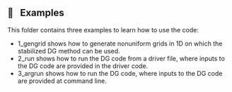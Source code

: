 ## 🧪 &nbsp; Examples

This folder contains three examples to learn how to use the code:
- 1_gengrid shows how to generate nonuniform grids in 1D on which the stabilized DG method can be used.
- 2_run shows how to run the DG code from a driver file, where inputs to the DG code are provided in the driver code.
- 3_argrun shows how to run the DG code, where inputs to the DG code are provided at command line.
